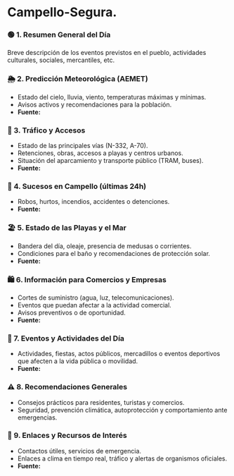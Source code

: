 # Campello-Segura.
### 🟢 1. Resumen General del Día
Breve descripción de los eventos previstos en el pueblo, actividades culturales, sociales, mercantiles, etc.

### 🌦️ 2. Predicción Meteorológica (AEMET)
- Estado del cielo, lluvia, viento, temperaturas máximas y mínimas.  
- Avisos activos y recomendaciones para la población.
 - **Fuente:**
### 🚦 3. Tráfico y Accesos
- Estado de las principales vías (N-332, A-70).
- Retenciones, obras, accesos a playas y centros urbanos.
- Situación del aparcamiento y transporte público (TRAM, buses).  
- **Fuente:**
### 🔶 4. Sucesos en Campello (últimas 24h)
- Robos, hurtos, incendios, accidentes o detenciones.
- **Fuente:**
### 🏖️ 5. Estado de las Playas y el Mar
- Bandera del día, oleaje, presencia de medusas o corrientes.
- Condiciones para el baño y recomendaciones de protección solar.  
- **Fuente:**
### 🛍️ 6. Información para Comercios y Empresas
- Cortes de suministro (agua, luz, telecomunicaciones).
- Eventos que puedan afectar a la actividad comercial.
- Avisos preventivos o de oportunidad.
- **Fuente:**
  
### 📣 7. Eventos y Actividades del Día
- Actividades, fiestas, actos públicos, mercadillos o eventos deportivos que afecten a la vida pública o movilidad.
- **Fuente:**

### ⚠️ 8. Recomendaciones Generales
- Consejos prácticos para residentes, turistas y comercios.
- Seguridad, prevención climática, autoprotección y comportamiento ante emergencias.

### 🔗 9. Enlaces y Recursos de Interés
- Contactos útiles, servicios de emergencia.
- Enlaces a clima en tiempo real, tráfico y alertas de organismos oficiales.
- **Fuente:**



  
